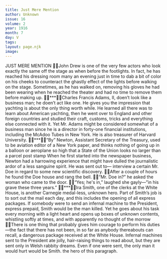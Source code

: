 ```yaml
---
title: Just Mere Mention
author: Unknown
issue: 16
volume: 2
year: 1916
month: 7
day: V
tags:
layout: page.njk
image:
---
```

JUST MERE MENTION John Drew is one of the very few actors who look exactly the same off the stage as when before the footlights. In fact, he has reached his dressing room many an evening just in time to dab a bit of color on his cheeks to counteract the ghastly effect of the lights before walking on the stage. Sometimes, as he has walked on, removing his gloves he had been wearing when he reached the theater and had no time to remove them before making up. ***Charles Francis Adams, II, doen’t look like a business man; he doen’t act like one. He gives you the impression that yachting is about the only thing worth while. He learned all there was to learn about American yachting, then he went over to England and other foreign countries and studied their craft, customs, tricks and everything else connected with it. Yet Mr. Adams might be considered somewhat of a business man since he is a director in forty-one financial institutions, including the McAdoo Tubes in New York. He is also treasurer of Harvard University. ***“By” Newton, Assistant Secretary of the Treasury, used to be aviation editor of a New York paper, and thinks nothing of going up in a balloon or aeroplane so high that a State of the Union looks no larger than a parcel post stamp When he first started into the newspaper business, Newton had a harrowing experience that might have dulled the journalistic ardor of a less sanguine spirit. He was sent out to— interview a certain Mr. Doe in regard to some new scientific discovery. After a couple of hours he found the Doe house and rang the bell. “Mr. Doe in?” he asked the woman who came to the door. “Yes; he's in,” laughed she gayly—”in his grave these three years.” ***Ira Smith, one of the clerks at the White House, is another Carnegie medal-less, unknown hero. Part of Smith’s job is to sort out the mail each day, and this includes the opening of all express packages. If somebody were to send an infernal machine to the President, express prepaid, Smith would be the man killed. Yet he goes about his task every morning with a light heart and opens up boxes of unknown contents, whistling softly at times, and with apparently no thought of the morrow There is one thing that probably gives him courage to perform his duties—the fact that there has not been, in so far as anybody thereabouts can recall, a dangerous package received at the White House. Infernal machines sent to the President ate jolly, hair-raising things to read about, but they are sent only in Welsh rabbity dreams. Even if one were sent, the only man it would hurt would be Smith. the hero of this paragraph. 

